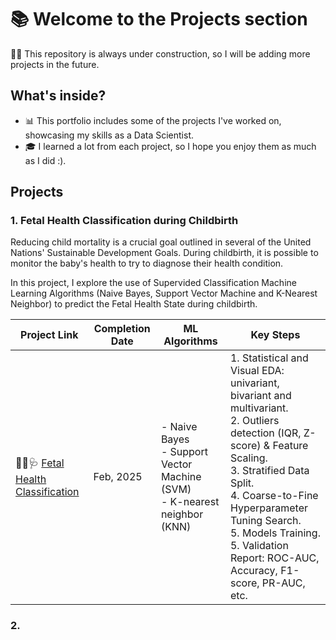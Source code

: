 # 📚 Welcome to the Projects section

👷‍♂️ This repository is always under construction, so I will be adding more projects in the future.

## What's inside?  

- 📊 This portfolio includes some of the projects I've worked on, showcasing my skills as a Data Scientist.
- 🎓 I learned a lot from each project, so I hope you enjoy them as much as I did :).


## Projects  

### 1. **Fetal Health Classification during Childbirth**  

Reducing child mortality is a crucial goal outlined in several of the United Nations' Sustainable Development Goals. During childbirth, it is possible to monitor the baby's health to try to diagnose their health condition.

In this project, I explore the use of Supervided Classification Machine Learning Algorithms (Naive Bayes, Support Vector Machine and K-Nearest Neighbor) to predict the Fetal Health State during childbirth.

| Project Link | Completion Date | ML Algorithms |Key Steps 
|---|---|---|---|
|👶🏻🩺 [Fetal Health Classification](https://github.com/mjimenezj/Portfolio/blob/main/Projects/Project_1/README.md) | Feb, 2025 | - Naive Bayes <br> - Support Vector Machine (SVM) <br> - K-nearest neighbor (KNN)  | 1. Statistical and Visual EDA: univariant, bivariant and multivariant. <br> 2. Outliers detection (IQR, Z-score) & Feature Scaling. <br> 3. Stratified Data Split.  <br> 4. Coarse-to-Fine Hyperparameter Tuning Search. <br> 5. Models Training. <br> 5. Validation Report: ROC-AUC, Accuracy, F1-score, PR-AUC, etc. |


### 2.
